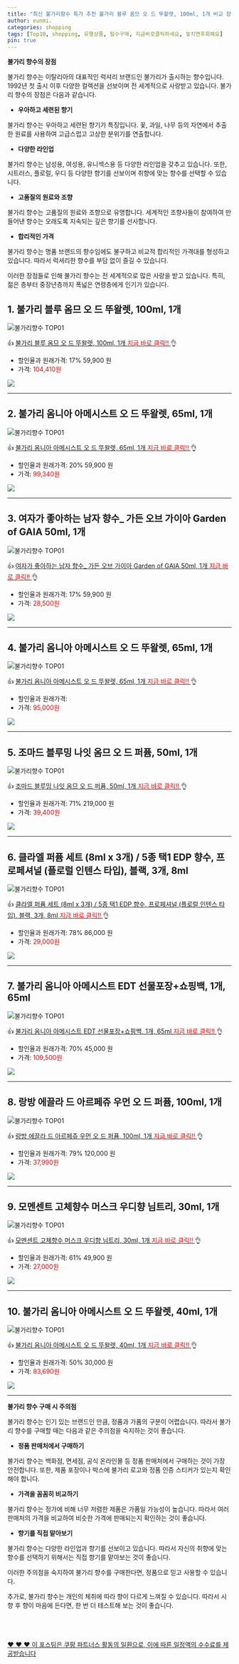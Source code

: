 ```yaml
---
title: "최신 불가리향수 특가 추천 불가리 블루 옴므 오 드 뚜왈렛, 100ml, 1개 비교 장점"
author: eunmi.
categories: shopping
tags: [Top10, shopping, 유행상품, 필수구매, 지금바로클릭하세요, 놓치면후회해요]
pin: true
---
```

**불가리 향수의 장점**

불가리 향수는 이탈리아의 대표적인 럭셔리 브랜드인 불가리가 출시하는 향수입니다. 1992년 첫 출시 이후 다양한 컬렉션을 선보이며 전 세계적으로 사랑받고 있습니다. 불가리 향수의 장점은 다음과 같습니다.

* **우아하고 세련된 향기**

불가리 향수는 우아하고 세련된 향기가 특징입니다. 꽃, 과일, 나무 등의 자연에서 추출한 원료를 사용하여 고급스럽고 고상한 분위기를 연출합니다.

* **다양한 라인업**

불가리 향수는 남성용, 여성용, 유니섹스용 등 다양한 라인업을 갖추고 있습니다. 또한, 시트러스, 플로럴, 우디 등 다양한 향기를 선보이며 취향에 맞는 향수를 선택할 수 있습니다.

* **고품질의 원료와 조향**

불가리 향수는 고품질의 원료와 조향으로 유명합니다. 세계적인 조향사들이 참여하여 만들어낸 향수는 오래도록 지속되는 깊은 향기를 선사합니다.

* **합리적인 가격**

불가리 향수는 명품 브랜드의 향수임에도 불구하고 비교적 합리적인 가격대를 형성하고 있습니다. 따라서 럭셔리한 향수를 부담 없이 즐길 수 있습니다.

이러한 장점들로 인해 불가리 향수는 전 세계적으로 많은 사랑을 받고 있습니다. 특히, 젊은 층부터 중장년층까지 폭넓은 연령층에게 인기가 있습니다.

   

## 1. 불가리 블루 옴므 오 드 뚜왈렛, 100ml, 1개

![불가리향수 TOP01](https://thumbnail8.coupangcdn.com/thumbnails/remote/230x230ex/image/retail/images/2020/09/18/10/4/9fa2fa20-b80e-41ae-9e7c-8077c05b60f3.jpg)


👍 [불가리 블루 옴므 오 드 뚜왈렛, 100ml, 1개 <font color=red> 지금 바로 클릭!! </font> ](https://link.coupang.com/re/AFFSDP?lptag=AF3617701&subid=GithubCoopas&pageKey=88290133&traceid=V0-153&itemId=277113173&vendorItemId=71629321832) 👌 


- 할인율과 원래가격: 17%  59,900   원
- 가격: <span style='color:red'>104,410원</span>

[![](/discount_price.png)](https://link.coupang.com/re/AFFSDP?lptag=AF3617701&subid=GithubCoopas&pageKey=88290133&traceid=V0-153&itemId=277113173&vendorItemId=71629321832)

---


   

## 2. 불가리 옴니아 아메시스트 오 드 뚜왈렛, 65ml, 1개

![불가리향수 TOP01](https://thumbnail6.coupangcdn.com/thumbnails/remote/230x230ex/image/vendor_inventory/f4a6/a3474b6725cb6ea09b940b2ae1f5cbf7378e8e47a38066be1f62876825ae.jpg)


👍 [불가리 옴니아 아메시스트 오 드 뚜왈렛, 65ml, 1개 <font color=red> 지금 바로 클릭!! </font> ](https://link.coupang.com/re/AFFSDP?lptag=AF3617701&subid=GithubCoopas&pageKey=1487906912&traceid=V0-153&itemId=2554116771&vendorItemId=76703008287) 👌 


- 할인율과 원래가격: 20%  59,900   원
- 가격: <span style='color:red'>99,340원</span>

[![](/discount_price.png)](https://link.coupang.com/re/AFFSDP?lptag=AF3617701&subid=GithubCoopas&pageKey=1487906912&traceid=V0-153&itemId=2554116771&vendorItemId=76703008287)

---


   

## 3. 여자가 좋아하는 남자 향수_ 가든 오브 가이아 Garden of GAIA 50ml, 1개

![불가리향수 TOP01](https://thumbnail10.coupangcdn.com/thumbnails/remote/230x230ex/image/vendor_inventory/ef65/5970ed445417442a10281bbc2ae36cc74daa75701a5a879852e855a04015.jpg)


👍 [여자가 좋아하는 남자 향수_ 가든 오브 가이아 Garden of GAIA 50ml, 1개 <font color=red> 지금 바로 클릭!! </font> ](https://link.coupang.com/re/AFFSDP?lptag=AF3617701&subid=GithubCoopas&pageKey=6460519502&traceid=V0-153&itemId=14058721528&vendorItemId=81593881091) 👌 


- 할인율과 원래가격: 17%  59,900   원
- 가격: <span style='color:red'>28,500원</span>

[![](/discount_price.png)](https://link.coupang.com/re/AFFSDP?lptag=AF3617701&subid=GithubCoopas&pageKey=6460519502&traceid=V0-153&itemId=14058721528&vendorItemId=81593881091)

---


   

## 4. 불가리 옴니아 아메시스트 오 드 뚜왈렛, 65ml, 1개

![불가리향수 TOP01](https://thumbnail6.coupangcdn.com/thumbnails/remote/230x230ex/image/vendor_inventory/2ca6/7f63be5da2ab63521ca6cf0d13c11c57f84fc1b72df072c958738881e88a.jpg)


👍 [불가리 옴니아 아메시스트 오 드 뚜왈렛, 65ml, 1개 <font color=red> 지금 바로 클릭!! </font> ](https://link.coupang.com/re/AFFSDP?lptag=AF3617701&subid=GithubCoopas&pageKey=6740281973&traceid=V0-153&itemId=15733151682&vendorItemId=82947106741) 👌 


- 할인율과 원래가격: 
- 가격: <span style='color:red'>95,000원</span>

[![](/discount_price.png)](https://link.coupang.com/re/AFFSDP?lptag=AF3617701&subid=GithubCoopas&pageKey=6740281973&traceid=V0-153&itemId=15733151682&vendorItemId=82947106741)

---


   

## 5. 조마드 블루밍 나잇 옴므 오 드 퍼퓸, 50ml, 1개

![불가리향수 TOP01](https://thumbnail9.coupangcdn.com/thumbnails/remote/230x230ex/image/vendor_inventory/468b/d754e8ad3f1e598f9a39197d7f0da9bb66b9c9d0c34871adc41b7be3dbcb.jpg)


👍 [조마드 블루밍 나잇 옴므 오 드 퍼퓸, 50ml, 1개 <font color=red> 지금 바로 클릭!! </font> ](https://link.coupang.com/re/AFFSDP?lptag=AF3617701&subid=GithubCoopas&pageKey=6069716359&traceid=V0-153&itemId=11200323609&vendorItemId=86385338916) 👌 


- 할인율과 원래가격: 71%  219,000   원
- 가격: <span style='color:red'>39,400원</span>

[![](/discount_price.png)](https://link.coupang.com/re/AFFSDP?lptag=AF3617701&subid=GithubCoopas&pageKey=6069716359&traceid=V0-153&itemId=11200323609&vendorItemId=86385338916)

---


   

## 6. 클라엘 퍼퓸 세트 (8ml x 3개) / 5종 택1 EDP 향수, 프로페셔널 (플로럴 인텐스 타입), 블랙, 3개, 8ml

![불가리향수 TOP01](https://thumbnail8.coupangcdn.com/thumbnails/remote/230x230ex/image/vendor_inventory/054e/3a64a3d16d6b3bbcddb1aa15b79d61e469c2b1a266be5b59dfd922bb3418.jpg)


👍 [클라엘 퍼퓸 세트 (8ml x 3개) / 5종 택1 EDP 향수, 프로페셔널 (플로럴 인텐스 타입), 블랙, 3개, 8ml <font color=red> 지금 바로 클릭!! </font> ](https://link.coupang.com/re/AFFSDP?lptag=AF3617701&subid=GithubCoopas&pageKey=6954628216&traceid=V0-153&itemId=16909289638&vendorItemId=84087361675) 👌 


- 할인율과 원래가격: 78%  86,000   원
- 가격: <span style='color:red'>29,000원</span>

[![](/discount_price.png)](https://link.coupang.com/re/AFFSDP?lptag=AF3617701&subid=GithubCoopas&pageKey=6954628216&traceid=V0-153&itemId=16909289638&vendorItemId=84087361675)

---


   

## 7. 불가리 옴니아 아메시스트 EDT 선물포장+쇼핑백, 1개, 65ml

![불가리향수 TOP01](https://thumbnail6.coupangcdn.com/thumbnails/remote/230x230ex/image/vendor_inventory/aa11/74a00b9fa2a70743c4e3933be50379a23e1c6463c16672416658abeeaf6e.jpg)


👍 [불가리 옴니아 아메시스트 EDT 선물포장+쇼핑백, 1개, 65ml <font color=red> 지금 바로 클릭!! </font> ](https://link.coupang.com/re/AFFSDP?lptag=AF3617701&subid=GithubCoopas&pageKey=151056378&traceid=V0-153&itemId=436109401&vendorItemId=87147895163) 👌 


- 할인율과 원래가격: 70%  45,000   원
- 가격: <span style='color:red'>109,500원</span>

[![](/discount_price.png)](https://link.coupang.com/re/AFFSDP?lptag=AF3617701&subid=GithubCoopas&pageKey=151056378&traceid=V0-153&itemId=436109401&vendorItemId=87147895163)

---


   

## 8. 랑방 에끌라 드 아르페쥬 우먼 오 드 퍼퓸, 100ml, 1개

![불가리향수 TOP01](https://thumbnail6.coupangcdn.com/thumbnails/remote/230x230ex/image/retail/images/1651333425131167-4ce01591-22f7-4c28-b596-a6c29380d82b.jpg)


👍 [랑방 에끌라 드 아르페쥬 우먼 오 드 퍼퓸, 100ml, 1개 <font color=red> 지금 바로 클릭!! </font> ](https://link.coupang.com/re/AFFSDP?lptag=AF3617701&subid=GithubCoopas&pageKey=7546593601&traceid=V0-153&itemId=2553925886&vendorItemId=3032011834) 👌 


- 할인율과 원래가격: 79%  120,000   원
- 가격: <span style='color:red'>37,990원</span>

[![](/discount_price.png)](https://link.coupang.com/re/AFFSDP?lptag=AF3617701&subid=GithubCoopas&pageKey=7546593601&traceid=V0-153&itemId=2553925886&vendorItemId=3032011834)

---


   

## 9. 모멘센트 고체향수 머스크 우디향 님트리, 30ml, 1개

![불가리향수 TOP01](https://thumbnail9.coupangcdn.com/thumbnails/remote/230x230ex/image/retail/images/2023/06/30/14/8/8bf059f2-0249-45ba-9a03-a250dae9dd4a.jpg)


👍 [모멘센트 고체향수 머스크 우디향 님트리, 30ml, 1개 <font color=red> 지금 바로 클릭!! </font> ](https://link.coupang.com/re/AFFSDP?lptag=AF3617701&subid=GithubCoopas&pageKey=7440081174&traceid=V0-153&itemId=19344731304&vendorItemId=86432110173) 👌 


- 할인율과 원래가격: 61%  49,900   원
- 가격: <span style='color:red'>27,000원</span>

[![](/discount_price.png)](https://link.coupang.com/re/AFFSDP?lptag=AF3617701&subid=GithubCoopas&pageKey=7440081174&traceid=V0-153&itemId=19344731304&vendorItemId=86432110173)

---


   

## 10. 불가리 옴니아 아메시스트 오 드 뚜왈렛, 40ml, 1개

![불가리향수 TOP01](https://thumbnail10.coupangcdn.com/thumbnails/remote/230x230ex/image/vendor_inventory/2883/5eecc8b1ba1437b677e40f8ba3c0dea1895367896c35f2fa8a5313eb1504.jpg)


👍 [불가리 옴니아 아메시스트 오 드 뚜왈렛, 40ml, 1개 <font color=red> 지금 바로 클릭!! </font> ](https://link.coupang.com/re/AFFSDP?lptag=AF3617701&subid=GithubCoopas&pageKey=1487906912&traceid=V0-153&itemId=2554544618&vendorItemId=5370343526) 👌 


- 할인율과 원래가격: 50%  30,000   원
- 가격: <span style='color:red'>83,690원</span>

[![](/discount_price.png)](https://link.coupang.com/re/AFFSDP?lptag=AF3617701&subid=GithubCoopas&pageKey=1487906912&traceid=V0-153&itemId=2554544618&vendorItemId=5370343526)

---
**불가리 향수 구매 시 주의점**

불가리 향수는 인기 있는 브랜드인 만큼, 정품과 가품의 구분이 어렵습니다. 따라서 불가리 향수를 구매할 때는 다음과 같은 주의점을 숙지하는 것이 좋습니다.

* **정품 판매처에서 구매하기**

불가리 향수는 백화점, 면세점, 공식 온라인몰 등 정품 판매처에서 구매하는 것이 가장 안전합니다. 또한, 제품 포장이나 박스에 불가리 로고와 정품 인증 스티커가 있는지 확인해야 합니다.

* **가격을 꼼꼼히 비교하기**

불가리 향수는 정가에 비해 너무 저렴한 제품은 가품일 가능성이 높습니다. 따라서 여러 판매처의 가격을 비교하여 비슷한 가격에 판매되는지 확인하는 것이 좋습니다.

* **향기를 직접 맡아보기**

불가리 향수는 다양한 라인업과 향기를 선보이고 있습니다. 따라서 자신의 취향에 맞는 향수를 선택하기 위해서는 직접 향기를 맡아보는 것이 좋습니다.

이러한 주의점을 숙지하여 불가리 향수를 구매한다면, 정품으로 믿고 사용할 수 있습니다.

추가로, 불가리 향수는 개인의 체취에 따라 향이 다르게 느껴질 수 있습니다. 따라서 시향 후 향이 마음에 든다면, 한 번 더 테스트해 보는 것이 좋습니다.<br><br><br><br><br> [ ❤ ❤ ❤ 이 포스팅은 쿠팡 파트너스 활동의 일환으로, 이에 따른 일정액의 수수료를 제공받습니다](https://link.coupang.com/a/bcEFyh)